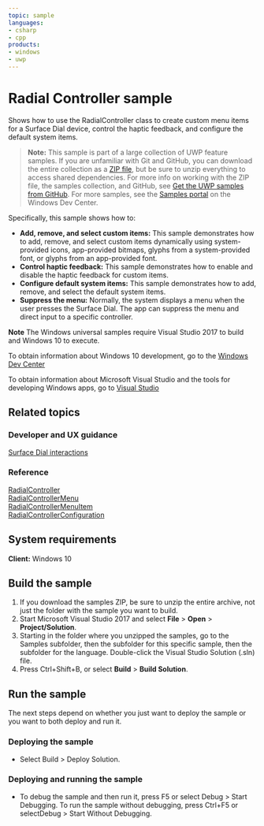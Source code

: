 ```yaml
---
topic: sample
languages:
- csharp
- cpp
products:
- windows
- uwp
---
```


<!---
  category: DevicesAndSensors
  samplefwlink: http://go.microsoft.com/fwlink/p/?LinkId=832873
-->

# Radial Controller sample

Shows how to use the RadialController class
to create custom menu items for a Surface Dial device,
control the haptic feedback, and configure the default system items.

> **Note:** This sample is part of a large collection of UWP feature samples. 
> If you are unfamiliar with Git and GitHub, you can download the entire collection as a 
> [ZIP file](https://github.com/Microsoft/Windows-universal-samples/archive/master.zip), but be 
> sure to unzip everything to access shared dependencies. For more info on working with the ZIP file, 
> the samples collection, and GitHub, see [Get the UWP samples from GitHub](https://aka.ms/ovu2uq). 
> For more samples, see the [Samples portal](https://aka.ms/winsamples) on the Windows Dev Center. 

Specifically, this sample shows how to:

- **Add, remove, and select custom items:** This sample demonstrates how to add, remove, and select custom items dynamically using system-provided icons,
  app-provided bitmaps, glyphs from a system-provided font, or glyphs from an app-provided font.
- **Control haptic feedback:** This sample demonstrates how to enable and disable the haptic feedback for custom items.
- **Configure default system items:** This sample demonstrates how to add, remove, and select the default system items.
- **Suppress the menu:** Normally, the system displays a menu when the user presses the Surface Dial.
  The app can suppress the menu and direct input to a specific controller.

**Note** The Windows universal samples require Visual Studio 2017 to build and Windows 10 to execute.

To obtain information about Windows 10 development, go to the [Windows Dev Center](http://go.microsoft.com/fwlink/?LinkID=532421)

To obtain information about Microsoft Visual Studio and the tools for developing Windows apps, go to [Visual Studio](http://go.microsoft.com/fwlink/?LinkID=532422)

## Related topics

### Developer and UX guidance

[Surface Dial interactions](https://msdn.microsoft.com/windows/uwp/input-and-devices/windows-wheel-interactions)

### Reference

[RadialController](https://msdn.microsoft.com/library/windows/apps/windows.ui.input.radialcontroller.aspx)  
[RadialControllerMenu](https://msdn.microsoft.com/library/windows/apps/windows.ui.input.radialcontrollermenu.aspx)  
[RadialControllerMenuItem](https://msdn.microsoft.com/library/windows/apps/windows.ui.input.radialcontrollermenuitem.aspx)  
[RadialControllerConfiguration](https://msdn.microsoft.com/library/windows/apps/windows.ui.input.radialcontrollerconfiguration.aspx)  

## System requirements

**Client:** Windows 10

## Build the sample

1. If you download the samples ZIP, be sure to unzip the entire archive, not just the folder with the sample you want to build. 
2. Start Microsoft Visual Studio 2017 and select **File** \> **Open** \> **Project/Solution**.
3. Starting in the folder where you unzipped the samples, go to the Samples subfolder, then the subfolder for this specific sample, then the subfolder for the language. Double-click the Visual Studio Solution (.sln) file.
4. Press Ctrl+Shift+B, or select **Build** \> **Build Solution**.

## Run the sample

The next steps depend on whether you just want to deploy the sample or you want to both deploy and run it.

### Deploying the sample

- Select Build > Deploy Solution. 

### Deploying and running the sample

- To debug the sample and then run it, press F5 or select Debug >  Start Debugging. To run the sample without debugging, press Ctrl+F5 or selectDebug > Start Without Debugging. 
